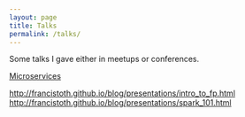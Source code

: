 ```yaml
---
layout: page
title: Talks
permalink: /talks/
---
```


Some talks I gave either in meetups or conferences.

[Microservices](20191120_microservices/index.html)

http://francistoth.github.io/blog/presentations/intro_to_fp.html
http://francistoth.github.io/blog/presentations/spark_101.html